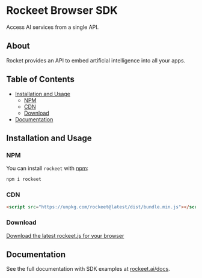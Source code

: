# Rockeet Browser SDK

Access AI services from a single API.


## About

Rocket provides an API to embed artificial intelligence into all your apps.


## Table of Contents

- [Installation and Usage](#installation)
    - [NPM](#installation-npm)
    - [CDN](#installation-cdn)
    - [Download](#installation-download)
- [Documentation](#docs)


## <a id="installation"></a> Installation and Usage


### <a id="installation-npm"></a> NPM

You can install `rockeet` with <a href="https://npmjs.org">npm</a>:
```sh
npm i rockeet
```

### <a id="installation-cdn"></a> CDN

```html
<script src="https://unpkg.com/rockeet@latest/dist/bundle.min.js"></script>
```

### <a id="installation-download"></a> Download

<a href="https://unpkg.com/rockeet@latest/dist/bundle.min.js">Download the latest rockeet.js for your browser</a>



## <a id="docs"></a> Documentation

See the full documentation with SDK examples at <a href="https://rockeet.ai/docs">rockeet.ai/docs</a>.